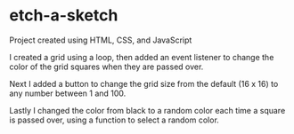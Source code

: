 # etch-a-sketch
Project created using HTML, CSS, and JavaScript

I created a grid using a loop, then added an event listener to change the color of the grid squares when they are passed over.

Next I added a button to change the grid size from the default (16 x 16) to any number between 1 and 100.

Lastly I changed the color from black to a random color each time a square is passed over, using a function to select a random color.